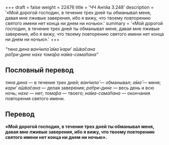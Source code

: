 +++
draft = false
weight = 22476
title = 'ЧЧ Антйа 3.248'
description = '«Мой дорогой господин, в течение трех дней ты обманывал меня, давая мне лживые заверения, ибо я вижу, что твоему повторению святого имени нет конца ни днем ни ночью».'
summary = '«Мой дорогой господин, в течение трех дней ты обманывал меня, давая мне лживые заверения, ибо я вижу, что твоему повторению святого имени нет конца ни днем ни ночью».'
+++

_“тина дина ван̃чила̄ а̄ма̄ кари’ а̄ш́ва̄сана  
ра̄три-дине нахе тома̄ра на̄ма-сама̄пана”_

## Пословный перевод

_тина_ _дина_ — в течение трех дней; _ван̃чила̄_ — обманывал; _а̄ма̄_ — меня; _кари’_ _а̄ш́ва̄сана_ — делая заверения; _ра̄три_\-_дине_ — весь день и всю ночь; _нахе_ — нет; _тома̄ра_ — твоего; _на̄ма_\-_сама̄пана_ — окончания повторения святого имени.

## Перевод

**«Мой дорогой господин, в течение трех дней ты обманывал меня, давая мне лживые заверения, ибо я вижу, что твоему повторению святого имени нет конца ни днем ни ночью».**
